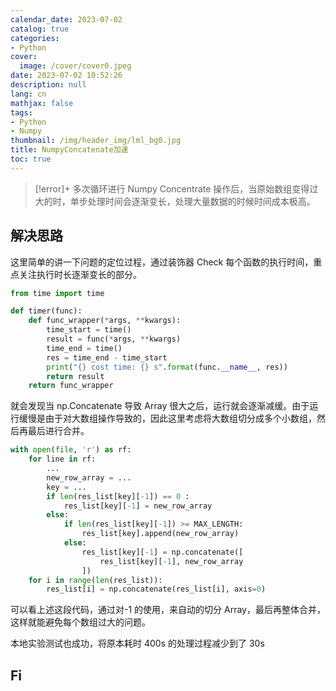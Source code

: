 ```yaml
---
calendar_date: 2023-07-02
catalog: true
categories:
- Python
cover:
  image: /cover/cover0.jpeg
date: 2023-07-02 10:52:26
description: null
lang: cn
mathjax: false
tags:
- Python
- Numpy
thumbnail: /img/header_img/lml_bg0.jpg
title: NumpyConcatenate加速
toc: true
---
```


>[!error]+
>多次循环进行 Numpy Concentrate 操作后，当原始数组变得过大的时，单步处理时间会逐渐变长，处理大量数据的时候时间成本极高。

## 解决思路

这里简单的讲一下问题的定位过程，通过装饰器 Check 每个函数的执行时间，重点关注执行时长逐渐变长的部分。

```python
from time import time

def timer(func):
    def func_wrapper(*args, **kwargs):
        time_start = time()
        result = func(*args, **kwargs)
        time_end = time()
        res = time_end - time_start
        print("{} cost time: {} s".format(func.__name__, res))
        return result
    return func_wrapper
```

就会发现当 np.Concatenate 导致 Array 很大之后，运行就会逐渐减缓。由于运行缓慢是由于对大数组操作导致的，因此这里考虑将大数组切分成多个小数组，然后再最后进行合并。

```python
with open(file, 'r') as rf:
	for line in rf:
		...
		new_row_array = ...
		key = ...
		if len(res_list[key][-1]) == 0 :
			res_list[key][-1] = new_row_array
		else:
			if len(res_list[key][-1]) >= MAX_LENGTH:
				res_list[key].append(new_row_array)
			else:
				res_list[key][-1] = np.concatenate([
					res_list[key][-1], new_row_array
				])
	for i in range(len(res_list)):
		res_list[i] = np.concatenate(res_list[i], axis=0)
```

可以看上述这段代码，通过对-1 的使用，来自动的切分 Array，最后再整体合并，这样就能避免每个数组过大的问题。

本地实验测试也成功，将原本耗时 400s 的处理过程减少到了 30s

## Fi